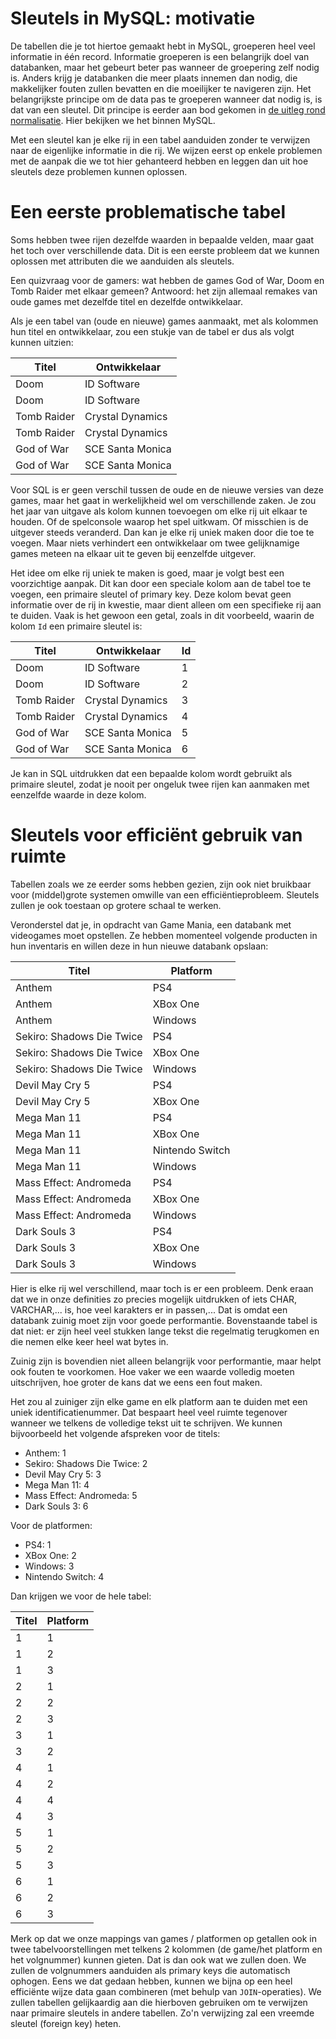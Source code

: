 # Sleutels in MySQL: motivatie
De tabellen die je tot hiertoe gemaakt hebt in MySQL, groeperen heel veel informatie in één record.
Informatie groeperen is een belangrijk doel van databanken, maar het gebeurt beter pas wanneer de groepering zelf nodig is.
Anders krijg je databanken die meer plaats innemen dan nodig, die makkelijker fouten zullen bevatten en die moeilijker te navigeren zijn.
Het belangrijkste principe om de data pas te groeperen wanneer dat nodig is, is dat van een sleutel.
Dit principe is eerder aan bod gekomen in [de uitleg rond normalisatie](../../normaliseren/README.md).
Hier bekijken we het binnen MySQL.

Met een sleutel kan je elke rij in een tabel aanduiden zonder te verwijzen naar de eigenlijke informatie in die rij.
We wijzen eerst op enkele problemen met de aanpak die we tot hier gehanteerd hebben en leggen dan uit hoe sleutels deze problemen kunnen oplossen.

# Een eerste problematische tabel
Soms hebben twee rijen dezelfde waarden in bepaalde velden, maar gaat het toch over verschillende data.
Dit is een eerste probleem dat we kunnen oplossen met attributen die we aanduiden als sleutels.

Een quizvraag voor de gamers: wat hebben de games God of War, Doom en Tomb Raider met elkaar gemeen?
Antwoord: het zijn allemaal remakes van oude games met dezelfde titel en dezelfde ontwikkelaar.

Als je een tabel van (oude en nieuwe) games aanmaakt, met als kolommen hun titel en ontwikkelaar, zou een stukje van de tabel er dus als volgt kunnen uitzien:

| Titel | Ontwikkelaar |
|-------|--------------|
| Doom | ID Software |
| Doom | ID Software |
| Tomb Raider | Crystal Dynamics |
| Tomb Raider | Crystal Dynamics |
| God of War | SCE Santa Monica |
| God of War | SCE Santa Monica |

Voor SQL is er geen verschil tussen de oude en de nieuwe versies van deze games, maar het gaat in werkelijkheid wel om verschillende zaken.
Je zou het jaar van uitgave als kolom kunnen toevoegen om elke rij uit elkaar te houden.
Of de spelconsole waarop het spel uitkwam.
Of misschien is de uitgever steeds veranderd.
Dan kan je elke rij uniek maken door die toe te voegen.
Maar niets verhindert een ontwikkelaar om twee gelijknamige games meteen na elkaar uit te geven bij eenzelfde uitgever.

Het idee om elke rij uniek te maken is goed, maar je volgt best een voorzichtige aanpak.
Dit kan door een speciale kolom aan de tabel toe te voegen, een primaire sleutel of primary key.
Deze kolom bevat geen informatie over de rij in kwestie, maar dient alleen om een specifieke rij aan te duiden.
Vaak is het gewoon een getal, zoals in dit voorbeeld, waarin de kolom `Id` een primaire sleutel is:

| Titel | Ontwikkelaar | Id |
|-------|--------------|----|
| Doom | ID Software | 1 |
| Doom | ID Software | 2 |
| Tomb Raider | Crystal Dynamics | 3 |
| Tomb Raider | Crystal Dynamics | 4 |
| God of War | SCE Santa Monica | 5 |
| God of War | SCE Santa Monica | 6 |

Je kan in SQL uitdrukken dat een bepaalde kolom wordt gebruikt als primaire sleutel, zodat je nooit per ongeluk twee rijen kan aanmaken met eenzelfde waarde in deze kolom.

# Sleutels voor efficiënt gebruik van ruimte

Tabellen zoals we ze eerder soms hebben gezien, zijn ook niet bruikbaar voor (middel)grote systemen omwille van een efficiëntieprobleem.
Sleutels zullen je ook toestaan op grotere schaal te werken.

Veronderstel dat je, in opdracht van Game Mania, een databank met videogames moet opstellen.
Ze hebben momenteel volgende producten in hun inventaris en willen deze in hun nieuwe databank opslaan:

| Titel | Platform |
|-------|----------|
| Anthem | PS4 |
| Anthem | XBox One |
| Anthem | Windows |
| Sekiro: Shadows Die Twice | PS4 |
| Sekiro: Shadows Die Twice | XBox One |
| Sekiro: Shadows Die Twice | Windows |
| Devil May Cry 5 | PS4 |
| Devil May Cry 5 | XBox One |
| Mega Man 11 | PS4 |
| Mega Man 11 | XBox One |
| Mega Man 11 | Nintendo Switch |
| Mega Man 11 | Windows |
| Mass Effect: Andromeda | PS4 |
| Mass Effect: Andromeda | XBox One |
| Mass Effect: Andromeda | Windows |
| Dark Souls 3 | PS4 |
| Dark Souls 3 | XBox One |
| Dark Souls 3 | Windows |

Hier is elke rij wel verschillend, maar toch is er een probleem.
Denk eraan dat we in onze definities zo precies mogelijk uitdrukken of iets CHAR, VARCHAR,... is, hoe veel karakters er in passen,...
Dat is omdat een databank zuinig moet zijn voor goede performantie.
Bovenstaande tabel is dat niet: er zijn heel veel stukken lange tekst die regelmatig terugkomen en die nemen elke keer heel wat bytes in.

Zuinig zijn is bovendien niet alleen belangrijk voor performantie, maar helpt ook fouten te voorkomen.
Hoe vaker we een waarde volledig moeten uitschrijven, hoe groter de kans dat we eens een fout maken.

Het zou al zuiniger zijn elke game en elk platform aan te duiden met een uniek identificatienummer. Dat bespaart heel veel ruimte tegenover wanneer we telkens de volledige tekst uit te schrijven.
We kunnen bijvoorbeeld het volgende afspreken voor de titels:

* Anthem: 1
* Sekiro: Shadows Die Twice: 2
* Devil May Cry 5: 3
* Mega Man 11: 4
* Mass Effect: Andromeda: 5
* Dark Souls 3: 6

Voor de platformen:

* PS4: 1
* XBox One: 2
* Windows: 3
* Nintendo Switch: 4

Dan krijgen we voor de hele tabel:

| Titel | Platform |
|-------|----------|
| 1 | 1 |
| 1 | 2 |
| 1 | 3 |
| 2 | 1 |
| 2 | 2 |
| 2 | 3 |
| 3 | 1 |
| 3 | 2 |
| 4 | 1 |
| 4 | 2 |
| 4 | 4 |
| 4 | 3 |
| 5 | 1 |
| 5 | 2 |
| 5 | 3 |
| 6 | 1 |
| 6 | 2 |
| 6 | 3 |

Merk op dat we onze mappings van games / platformen op getallen ook in twee tabelvoorstellingen met telkens 2 kolommen (de game/het platform en het volgnummer) kunnen gieten.
Dat is dan ook wat we zullen doen.
We zullen de volgnummers aanduiden als primary keys die automatisch ophogen.
Eens we dat gedaan hebben, kunnen we bijna op een heel efficiënte wijze data gaan combineren (met behulp van `JOIN`-operaties).
We zullen tabellen gelijkaardig aan die hierboven gebruiken om te verwijzen naar primaire sleutels in andere tabellen.
Zo'n verwijzing zal een vreemde sleutel (foreign key) heten.
